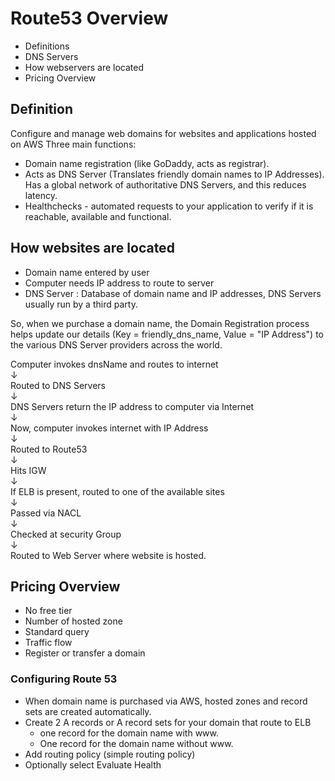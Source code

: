 # Route53 Overview

- Definitions
- DNS Servers
- How webservers are located
- Pricing Overview

## Definition
Configure and manage web domains for websites and applications hosted on AWS
Three main functions: <br/>
- Domain name registration (like GoDaddy, acts as registrar).
- Acts as DNS Server (Translates friendly domain names to IP Addresses). Has a global network of 
authoritative DNS Servers, and this reduces latency.
- Healthchecks - automated requests to your application to verify if it is reachable, available
and functional.

## How websites are located
- Domain name entered by user
- Computer needs IP address to route to server
- DNS Server : Database of domain name and IP addresses, DNS Servers usually run by a third party.

So, when we purchase a domain name, the Domain Registration process helps update our details
(Key = friendly_dns_name, Value = "IP Address") to the various DNS Server providers across the world.

Computer invokes dnsName and routes to internet <br/>
&downarrow; <br/>
Routed to DNS Servers <br/>
&downarrow; <br/>
DNS Servers return the IP address to computer via Internet <br/>
&downarrow; <br/>
Now, computer invokes internet with IP Address <br/>
&downarrow; <br/>
Routed to Route53 <br/>
&downarrow; <br/>
Hits IGW <br/>
&downarrow; <br/>
If ELB is present, routed to one of the available sites <br/>
&downarrow; <br/>
Passed via NACL <br/>
&downarrow; <br/>
Checked at security Group <br/>
&downarrow; <br/>
Routed to Web Server where website is hosted.

## Pricing Overview
- No free tier
- Number of hosted zone
- Standard query
- Traffic flow
- Register or transfer a domain

### Configuring Route 53
- When domain name is purchased via AWS, hosted zones and record sets are created automatically.
- Create 2 A records or A record sets for your domain that route to ELB
    * one record for the domain name with www.
    * One record for the domain name without www.
- Add routing policy (simple routing policy)
- Optionally select Evaluate Health








